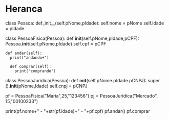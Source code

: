 # Heranca
class Pessoa:
     def_init__(self.pNome,pIdade):
     self.nome = pNome
     self.idade = pIdade

class PessoaFisica(Pessoa):
    def __init__(self.pNome,pIdade,pCPF):
    Pessoa.__init__(self.pNome,pIdade)
    self.cpf = pCPF

    def andar(self):
      print("andando+")

      def comprar(self):
        print("comprando")


class PessoaJuridica(Pessoa):
def __init__(self.pNome.pIdade.pCNPJ):
super ().__init__(pNome,Idade)
self.cnpj = pCNPJ

pf = PessoaFisica("Maria",25,"123456")
pj = PessoaJuridica("Mercado", 15,"00100233")

print(pf.nome+" - "+str(pf.idade)+" - "+pf.cpf)
pf.andar()
pf.comprar
